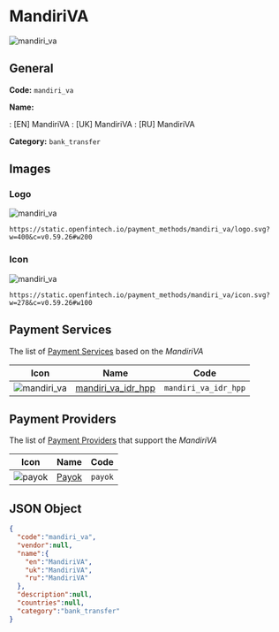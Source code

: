 
# MandiriVA 
![mandiri_va](https://static.openfintech.io/payment_methods/mandiri_va/logo.svg?w=400&c=v0.59.26#w200)  

## General 
**Code:** `mandiri_va` 
 
**Name:** 
 
:	[EN] MandiriVA 
:	[UK] MandiriVA 
:	[RU] MandiriVA 
 
**Category:** `bank_transfer` 
 

## Images 

### Logo 
![mandiri_va](https://static.openfintech.io/payment_methods/mandiri_va/logo.svg?w=400&c=v0.59.26#w200)  

```
https://static.openfintech.io/payment_methods/mandiri_va/logo.svg?w=400&c=v0.59.26#w200
```  

### Icon 
![mandiri_va](https://static.openfintech.io/payment_methods/mandiri_va/icon.svg?w=278&c=v0.59.26#w100)  

```
https://static.openfintech.io/payment_methods/mandiri_va/icon.svg?w=278&c=v0.59.26#w100
```  

## Payment Services 
 
The list of [Payment Services](/payment-services/) based on the _MandiriVA_ 

|Icon|Name|Code| 
|:---:|:---:|:---:| 
|![mandiri_va](https://static.openfintech.io/payment_methods/mandiri_va/icon.svg?w=278&c=v0.59.26#w100) |[mandiri_va_idr_hpp](/payment-services/mandiri_va_idr_hpp/)|`mandiri_va_idr_hpp`| 
 

## Payment Providers 
 
The list of [Payment Providers](/payment-providers/) that support the _MandiriVA_ 

|Icon|Name|Code| 
|:---:|:---:|:---:| 
|![payok](https://static.openfintech.io/payment_providers/payok/icon.png?w=278&c=v0.59.26#w100) |[Payok](/payment-providers/payok/)|`payok`| 
 

## JSON Object 

```json
{
  "code":"mandiri_va",
  "vendor":null,
  "name":{
    "en":"MandiriVA",
    "uk":"MandiriVA",
    "ru":"MandiriVA"
  },
  "description":null,
  "countries":null,
  "category":"bank_transfer"
}
```  
